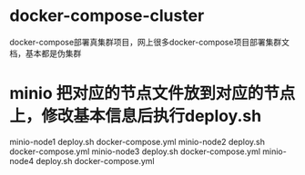# docker-compose-cluster
docker-compose部署真集群项目，网上很多docker-compose项目部署集群文档，基本都是伪集群

# minio 把对应的节点文件放到对应的节点上，修改基本信息后执行deploy.sh
minio-node1
  deploy.sh
  docker-compose.yml
minio-node2
  deploy.sh
  docker-compose.yml
minio-node3
  deploy.sh
  docker-compose.yml
minio-node4
  deploy.sh
  docker-compose.yml
